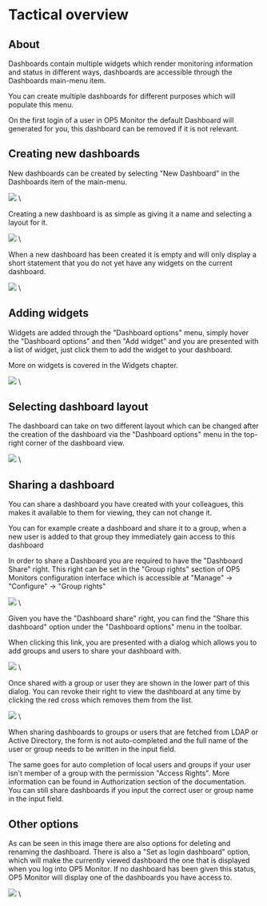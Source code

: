 # Tactical overview

## About

Dashboards contain multiple widgets which render monitoring information and status in different ways, dashboards are accessible through the Dashboards main-menu item.

You can create multiple dashboards for different purposes which will populate this menu.

On the first login of a user in OP5 Monitor the default Dashboard will generated for you, this dashboard can be removed if it is not relevant.

## Creating new dashboards

New dashboards can be created by selecting "New Dashboard" in the Dashboards item of the main-menu.

![](images/16482310/18481516.png) \


Creating a new dashboard is as simple as giving it a name and selecting a layout for it.

![](images/16482310/18481518.png) \


When a new dashboard has been created it is empty and will only display a short statement that you do not yet have any widgets on the current dashboard.

![](images/16482310/18481513.png) \


## Adding widgets

Widgets are added through the "Dashboard options" menu, simply hover the "Dashboard options" and then "Add widget" and you are presented with a list of widget, just click them to add the widget to your dashboard.

More on widgets is covered in the Widgets chapter.

![](images/16482310/18481522.png) \


## Selecting dashboard layout

The dashboard can take on two different layout which can be changed after the creation of the dashboard via the "Dashboard options" menu in the top-right corner of the dashboard view.

![](images/16482310/18481517.png) \


## Sharing a dashboard

You can share a dashboard you have created with your colleagues, this makes it available to them for viewing, they can not change it.

You can for example create a dashboard and share it to a group, when a new user is added to that group they immediately gain access to this dashboard

In order to share a Dashboard you are required to have the "Dashboard Share" right. This right can be set in the "Group rights" section of OP5 Monitors configuration interface which is accessible at "Manage" -\> "Configure" -\> "Group rights"

![](images/16482310/18481519.png) \


Given you have the "Dashboard share" right, you can find the "Share this dashboard" option under the "Dashboard options" menu in the toolbar.

When clicking this link, you are presented with a dialog which allows you to add groups and users to share your dashboard with.

![](images/16482310/18481520.png) \


Once shared with a group or user they are shown in the lower part of this dialog. You can revoke their right to view the dashboard at any time by clicking the red cross which removes them from the list.

![](images/16482310/18481521.png) \


When sharing dashboards to groups or users that are fetched from LDAP or Active Directory, the form is not auto-completed and the full name of the user or group needs to be written in the input field.

The same goes for auto completion of local users and groups if your user isn't member of a group with the permission "Access Rights". More information can be found in Authorization section of the documentation. You can still share dashboards if you input the correct user or group name in the input field.

## Other options

As can be seen in this image there are also options for deleting and renaming the dashboard. There is also a "Set as login dashboard" option, which will make the currently viewed dashboard the one that is displayed when you log into OP5 Monitor. If no dashboard has been given this status, OP5 Monitor will display one of the dashboards you have access to.

![](images/16482310/18481517.png) \


